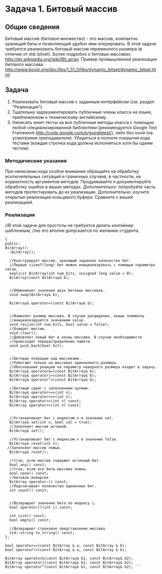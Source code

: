 # Задача 1. Битовый массив
## Общие сведения
Битовый массив (битовое множество) - это массив, компактно хранящий биты и позволяющий удобно ими оперировать. В этой задаче требуется реализовать битовый массив переменного размера (в отличие от std::bitset).
Более подробно о битовых массивах: http://en.wikipedia.org/wiki/Bit_array.
Пример промышленной реализации битового массива: http://www.boost.org/doc/libs/1_51_0/libs/dynamic_bitset/dynamic_bitset.html  
## Задача
1. Реализовать битовый массив с заданным интерфейсом (см. раздел “Реализация”).
2. Тщательно задокументировать публичные члены класса на языке, приближенном к техническому английскому.
3. Написать юнит-тесты на все публичные методы класса с помощью любой специализированной библиотеки (рекомендуется Google Test Framework http://code.google.com/p/googletest/), либо без оной (на усмотрение преподавателя). Убедиться в полноте покрытия кода тестами (каждая строчка кода должна исполняться хотя бы одним тестом).
### Методические указания
При написании кода особое внимание обращайте на обработку исключительных ситуаций и граничных случаев, в частности, на корректность аргументов методов. Продумывайте и документируйте обработку ошибок в ваших методах.
Дополнительно: попробуйте часть методов протестировать до их реализации.
Дополнительно: изучите открытые реализации кольцевого буфера. Сравните с вашей реализацией.
### Реализация
//В этой задаче для простоты не требуется делать контейнер шаблонным,
//но это вполне допускается по желанию студента.
``` class BitArray
{
public:
BitArray();
  ~BitArray();
  
  //Конструирует массив, хранящий заданное количество бит.
  //Первые sizeof(long) бит можно инициализровать с помощью параметра value.
  explicit BitArray(int num_bits, unsigned long value = 0);
  BitArray(const BitArray& b);


  //Обменивает значения двух битовых массивов.
  void swap(BitArray& b);

  BitArray& operator=(const BitArray& b);


  //Изменяет размер массива. В случае расширения, новые элементы 
  //инициализируются значением value.
  void resize(int num_bits, bool value = false);
  //Очищает массив.
  void clear();
  //Добавляет новый бит в конец массива. В случае необходимости 
  //происходит перераспределение памяти.
  void push_back(bool bit);


  //Битовые операции над массивами.
  //Работают только на массивах одинакового размера.
  //Обоснование реакции на параметр неверного размера входит в задачу.
  BitArray& operator&=(const BitArray& b);
  BitArray& operator|=(const BitArray& b);
  BitArray& operator^=(const BitArray& b);
 
  //Битовый сдвиг с заполнением нулями.
  BitArray& operator<<=(int n);
  BitArray& operator>>=(int n);
  BitArray operator<<(int n) const;
  BitArray operator>>(int n) const;


  //Устанавливает бит с индексом n в значение val.
  BitArray& set(int n, bool val = true);
  //Заполняет массив истиной.
  BitArray& set();

  //Устанавливает бит с индексом n в значение false.
  BitArray& reset(int n);
 //Заполняет массив ложью.
  BitArray& reset();

  //true, если массив содержит истинный бит.
  bool any() const;
  //true, если все биты массива ложны.
  bool none() const;
  //Битовая инверсия
  BitArray operator~() const;
  //Подсчитывает количество единичных бит.
  int count() const;


  //Возвращает значение бита по индексу i.
  bool operator[](int i) const;

  int size() const;
  bool empty() const;
  
  //Возвращает строковое представление массива.
  std::string to_string() const;
};

bool operator==(const BitArray & a, const BitArray & b);
bool operator!=(const BitArray & a, const BitArray & b);

BitArray operator&(const BitArray& b1, const BitArray& b2);
BitArray operator|(const BitArray& b1, const BitArray& b2);
BitArray operator^(const BitArray& b1, const BitArray& b2); ```
